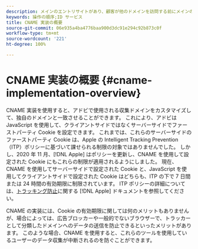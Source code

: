```yaml
---
description: メインのエントリサイトがあり、顧客が他のドメインを訪問する前にメインのエントリサイトで顧客の識別ができる場合には、CNAME を使用することで、サードパーティ Cookie を受け入れないブラウザー（Safari など）でもクロスドメイントラッキングをおこなうことができます。
keywords: 操作の順序;ID サービス
title: CNAME 実装の概要
source-git-commit: 06e935a4ba4776baa900d3dc91e294c92b873c0f
workflow-type: tm+mt
source-wordcount: '221'
ht-degree: 100%

---
```



# CNAME 実装の概要 {#cname-implementation-overview}

CNAME 実装を使用すると、アドビで使用される収集ドメインをカスタマイズして、独自のドメインと一致させることができます。 これにより、アドビは JavaScript を使用して、クライアントサイドではなくサーバーサイドでファーストパーティ Cookie を設定できます。 これまでは、これらのサーバーサイドのファーストパーティ Cookie は、Apple の Intelligent Tracking Prevention（ITP）ポリシーに基づいて課せられる制限の対象ではありませんでした。 しかし、2020 年 11 月、[!DNL Apple] はポリシーを更新し、CNAME を使用して設定された Cookie にもこれらの制限が適用されるようにしました。 現在、CNAME を使用してサーバーサイドで設定された Cookie と、JavaScript を使用してクライアントサイドで設定された Cookie はどちらも、ITP の下で 7 日間または 24 時間の有効期限に制限されています。 ITP ポリシーの詳細については、[トラッキング防止](https://webkit.org/tracking-prevention/#intelligent-tracking-prevention-itp)に関する [!DNL Apple] ドキュメントを参照してください。

CNAME の実装には、Cookie の有効期限に関しては何のメリットもありませんが、場合によっては、広告ブロッカーや一般的でないブラウザーで、トラッカーとして分類したドメインへのデータの送信を防止できるといったメリットがあります。 このような場合、CNAME を使用すると、これらのツールを使用しているユーザーのデータ収集が中断されるのを防ぐことができます。